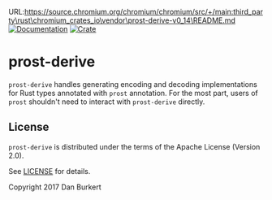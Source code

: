 URL:https://source.chromium.org/chromium/chromium/src/+/main:third_party\rust\chromium_crates_io\vendor\prost-derive-v0_14\README.md
[![Documentation](https://docs.rs/prost-derive/badge.svg)](https://docs.rs/prost-derive/)
[![Crate](https://img.shields.io/crates/v/prost-derive.svg)](https://crates.io/crates/prost-derive)

# prost-derive

`prost-derive` handles generating encoding and decoding implementations for Rust
types annotated with `prost` annotation. For the most part, users of `prost`
shouldn't need to interact with `prost-derive` directly.

## License

`prost-derive` is distributed under the terms of the Apache License (Version 2.0).

See [LICENSE](../LICENSE) for details.

Copyright 2017 Dan Burkert
